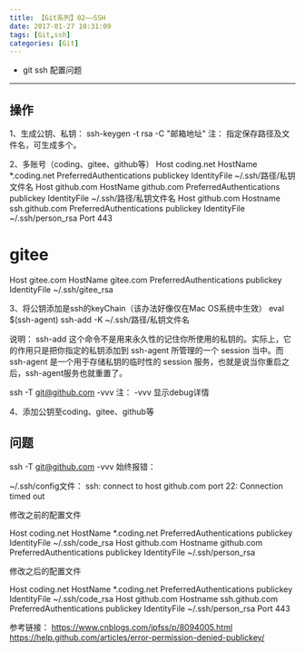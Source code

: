 ```yaml
---
title: 【Git系列】02——SSH
date: 2017-01-27 10:31:09
tags: [Git,ssh]
categories: [Git]
---
```

- git ssh 配置问题
<!-- more -->

--------------------------------

## 操作
1、生成公钥、私钥：
ssh-keygen -t rsa -C "邮箱地址"
注：
指定保存路径及文件名，可生成多个。

2、多账号（coding、gitee、github等）
Host coding.net
    HostName *.coding.net
    PreferredAuthentications publickey
    IdentityFile ~/.ssh/路径/私钥文件名
Host github.com
    HostName github.com
    PreferredAuthentications publickey
    IdentityFile ~/.ssh/路径/私钥文件名
Host github.com
    Hostname ssh.github.com
        PreferredAuthentications publickey
    IdentityFile ~/.ssh/person_rsa
    Port 443
 # gitee
Host gitee.com
    HostName gitee.com
    PreferredAuthentications publickey
    IdentityFile ~/.ssh/gitee_rsa

3、将公钥添加是ssh的keyChain（该办法好像仅在Mac OS系统中生效）
eval $(ssh-agent)
ssh-add -K ~/.ssh/路径/私钥文件名

说明：
ssh-add 这个命令不是用来永久性的记住你所使用的私钥的。实际上，它的作用只是把你指定的私钥添加到 ssh-agent 所管理的一个
session 当中。而 ssh-agent 是一个用于存储私钥的临时性的 session 服务，也就是说当你重启之后，ssh-agent服务也就重置了。

ssh -T git@github.com -vvv
注：
-vvv 显示debug详情

4、添加公钥至coding、gitee、github等

## 问题
ssh -T git@github.com -vvv
始终报错：

~/.ssh/config文件：
ssh: connect to host github.com port 22: Connection timed out

修改之前的配置文件

Host coding.net
    HostName *.coding.net
    PreferredAuthentications publickey
    IdentityFile ~/.ssh/code_rsa
Host github.com
    Hostname github.com
    PreferredAuthentications publickey
    IdentityFile ~/.ssh/person_rsa

修改之后的配置文件

Host coding.net
    HostName *.coding.net
    PreferredAuthentications publickey
    IdentityFile ~/.ssh/code_rsa
Host github.com
    Hostname ssh.github.com
    PreferredAuthentications publickey
    IdentityFile ~/.ssh/person_rsa
    Port 443

参考链接：
https://www.cnblogs.com/jpfss/p/8094005.html
https://help.github.com/articles/error-permission-denied-publickey/